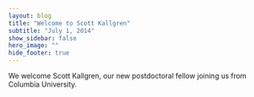 ```yaml
---
layout: blog
title: "Welcome to Scott Kallgren"
subtitle: "July 1, 2014"
show_sidebar: false
hero_image: ""
hide_footer: true
---
```


We welcome Scott Kallgren, our new postdoctoral fellow joining us from Columbia University.

